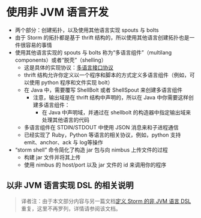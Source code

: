 # 使用非 JVM 语言开发

- 两个部分：创建拓扑，以及使用其他语言实现 spouts 与 bolts
- 由于 Storm 的拓扑都是基于 thrift 结构的，所以使用其他语言创建拓扑也是一件很容易的事情
- 使用其他语言实现的 spouts 与 bolts 称为“多语言组件”（multilang components）或者“脱壳”（shelling）
	- 这是具体的实现协议：[多语言接口协议](https://github.com/weyo/Storm-Documents/blob/master/Manual/zh/Multilang-Protocol.md)
	- thrift 结构允许你定义以一个程序和脚本的方式定义多语言组件（例如，可以使用 python 程序和文件实现 bolt）
	- 在 Java 中，需要覆写 ShellBolt 或者 ShellSpout 来创建多语言组件
		- 注意，输出域是在 thrift 结构中声明的，所以在 Java 中你需要这样创建多语言组件：
			- 在 Java 中声明域，并通过在 shellbolt 的构造器中指定输出域来处理其他语言的代码
	- 多语言组件在 STDIN/STDOUT 中使用 JSON 消息来和子进程通信
	- 已经实现了 Ruby，Python 等语言的相关协议，例如，python 支持 emit、anchor、ack 与 log等操作
- “storm shell” 命令简化了构造 jar 包与向 nimbus 上传文件的过程
	- 构建 jar 文件并将其上传
	- 使用 nimbus 的 host/port 以及 jar 文件的 id 来调用你的程序

## 以非 JVM 语言实现 DSL 的相关说明

>译者注：由于本文部分内容与另一篇文档[定义 Storm 的非 JVM 语言 DSL](https://github.com/weyo/Storm-Documents/blob/master/Manual/zh/Defining-A-Non-JVM-DSL-For-Storm.md)重复，这里不再罗列，详情请参阅该文档。
